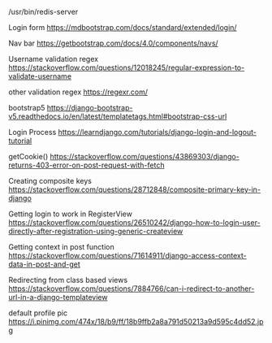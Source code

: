  /usr/bin/redis-server

Login form
https://mdbootstrap.com/docs/standard/extended/login/

Nav bar 
https://getbootstrap.com/docs/4.0/components/navs/

Username validation regex
https://stackoverflow.com/questions/12018245/regular-expression-to-validate-username

other validation regex
https://regexr.com/

bootstrap5
https://django-bootstrap-v5.readthedocs.io/en/latest/templatetags.html#bootstrap-css-url

Login Process
https://learndjango.com/tutorials/django-login-and-logout-tutorial

getCookie()
https://stackoverflow.com/questions/43869303/django-returns-403-error-on-post-request-with-fetch

Creating composite keys
https://stackoverflow.com/questions/28712848/composite-primary-key-in-django

Getting login to work in RegisterView
https://stackoverflow.com/questions/26510242/django-how-to-login-user-directly-after-registration-using-generic-createview

Getting context in post function
https://stackoverflow.com/questions/71614911/django-access-context-data-in-post-and-get

Redirecting from class based views
https://stackoverflow.com/questions/7884766/can-i-redirect-to-another-url-in-a-django-templateview


default profile pic
https://i.pinimg.com/474x/18/b9/ff/18b9ffb2a8a791d50213a9d595c4dd52.jpg